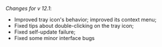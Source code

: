 _Changes for v 12.1_:
- Improved tray icon's behavior; improved its context menu;
- Fixed tips about double-clicking on the tray icon;
- Fixed self-update failure;
- Fixed some minor interface bugs
